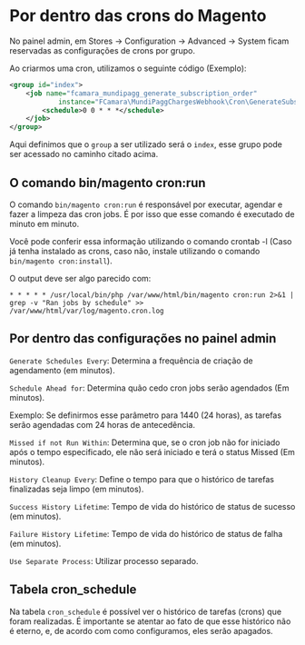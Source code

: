 # Por dentro das crons do Magento
No painel admin, em Stores -> Configuration -> Advanced -> System ficam reservadas as configurações de crons por grupo.

Ao criarmos uma cron, utilizamos o seguinte código (Exemplo):

```xml
<group id="index">
    <job name="fcamara_mundipagg_generate_subscription_order"
            instance="FCamara\MundiPaggChargesWebhook\Cron\GenerateSubscriptionOrder" method="execute">
        <schedule>0 0 * * *</schedule>
    </job>
</group>
```

Aqui definimos que o `group` a ser utilizado será o `index`, esse grupo pode ser acessado no caminho citado acima.

## O comando bin/magento cron:run

O comando `bin/magento cron:run` é responsável por executar, agendar e fazer a limpeza das cron jobs. É por isso que esse comando é executado de minuto em minuto.

Você pode conferir essa informação utilizando o comando crontab -l (Caso já tenha instalado as crons, caso não, instale utilizando o comando `bin/magento cron:install`).

O output deve ser algo parecido com: 
```
* * * * * /usr/local/bin/php /var/www/html/bin/magento cron:run 2>&1 | grep -v "Ran jobs by schedule" >> /var/www/html/var/log/magento.cron.log
```

## Por dentro das configurações no painel admin

`Generate Schedules Every`: Determina a frequência de criação de agendamento (em minutos).

`Schedule Ahead for`: Determina quão cedo cron jobs serão agendados (Em minutos).

Exemplo: Se definirmos esse parâmetro para 1440 (24 horas), as tarefas serão agendadas com 24 horas de antecedência.

`Missed if not Run Within`: Determina que, se o cron job não for iniciado após o tempo especificado, ele não será iniciado e terá o status Missed (Em minutos).

`History Cleanup Every`: Define o tempo para que o histórico de tarefas finalizadas seja limpo (em minutos).

`Success History Lifetime`: Tempo de vida do histórico de status de sucesso (em minutos).

`Failure History Lifetime`: Tempo de vida do histórico de status de falha (em minutos).

`Use Separate Process`: Utilizar processo separado.

## Tabela cron_schedule

Na tabela `cron_schedule` é possível ver o histórico de tarefas (crons) que foram realizadas. É importante se atentar ao fato de que esse histórico não é eterno, e, de acordo com como configuramos, eles serão apagados. 
